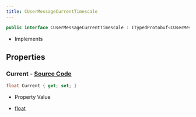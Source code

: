 ```yaml
---
title: CUserMessageCurrentTimescale
---
```


```csharp
public interface CUserMessageCurrentTimescale : ITypedProtobuf<CUserMessageCurrentTimescale>, INativeHandle, INetMessage<CUserMessageCurrentTimescale>, IDisposable
```

- Implements

## Properties

### **Current** - [Source Code](https://github.com/swiftly-solution/swiftlys2/blob/main/managed/src/SwiftlyS2.Generated/Protobufs/Interfaces/CUserMessageCurrentTimescale.cs#L18)

```csharp
float Current { get; set; }
```

- Property Value

- [float](https://learn.microsoft.com/dotnet/api/system.single)


